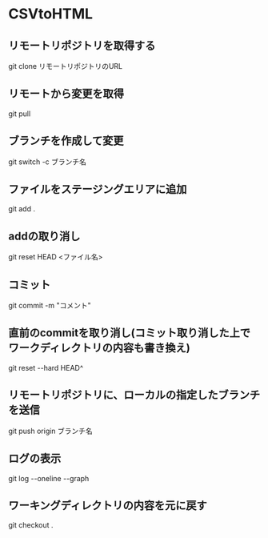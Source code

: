 # CSVtoHTML

## リモートリポジトリを取得する
git clone リモートリポジトリのURL

## リモートから変更を取得
git pull

## ブランチを作成して変更
git switch -c ブランチ名

## ファイルをステージングエリアに追加
git add .

## addの取り消し
git reset HEAD <ファイル名>

## コミット
git commit -m "コメント"

## 直前のcommitを取り消し(コミット取り消した上でワークディレクトリの内容も書き換え)
git reset --hard HEAD^

## リモートリポジトリに、ローカルの指定したブランチを送信
git push origin ブランチ名

## ログの表示
git log --oneline --graph

## ワーキングディレクトリの内容を元に戻す
git checkout .
